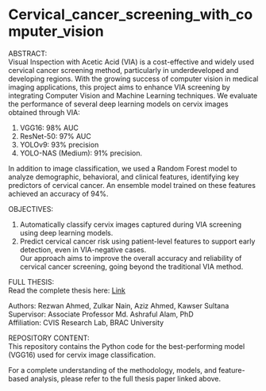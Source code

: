 # Cervical_cancer_screening_with_computer_vision

ABSTRACT:     
Visual Inspection with Acetic Acid (VIA) is a cost-effective and widely used cervical cancer screening method, particularly in underdeveloped and developing regions. With the growing success of computer vision in medical imaging applications, this project aims to enhance VIA screening by integrating Computer Vision and Machine Learning techniques. We evaluate the performance of several deep learning models on cervix images obtained through VIA:   
1. VGG16: 98% AUC
2. ResNet-50: 97% AUC
3. YOLOv9: 93% precision
4. YOLO-NAS (Medium): 91% precision.    
   
In addition to image classification, we used a Random Forest model to analyze demographic, behavioral, and clinical features, identifying key predictors of cervical cancer. An ensemble model trained on these features achieved an accuracy of 94%.
    

   
OBJECTIVES:   
1. Automatically classify cervix images captured during VIA screening using deep learning models.
2. Predict cervical cancer risk using patient-level features to support early detection, even in VIA-negative cases.   
Our approach aims to improve the overall accuracy and reliability of cervical cancer screening, going beyond the traditional VIA method.

FULL THESIS:    
Read the complete thesis here: [Link](https://dspace.bracu.ac.bd:8443/xmlui/handle/10361/25092)   

Authors: Rezwan Ahmed, Zulkar Nain, Aziz Ahmed, Kawser Sultana   
Supervisor: Associate Professor Md. Ashraful Alam, PhD    
Affiliation: CVIS Research Lab, BRAC University   

REPOSITORY CONTENT:   
This repository contains the Python code for the best-performing model (VGG16) used for cervix image classification.   

For a complete understanding of the methodology, models, and feature-based analysis, please refer to the full thesis paper linked above.

